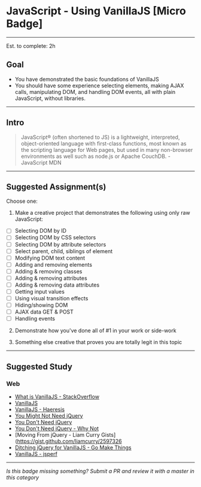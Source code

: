 # JavaScript - Using VanillaJS  [Micro Badge]

-----

Est. to complete: 2h

## Goal
- You have demonstrated the basic foundations of VanillaJS
- You should have some experience selecting elements, making AJAX calls, manipulating DOM, and handling DOM events, all with plain JavaScript, without libraries.


-----

## Intro

> JavaScript® (often shortened to JS) is a lightweight, interpreted, object-oriented language with first-class functions, most known as the scripting language for Web pages, but used in many non-browser environments as well such as node.js or Apache CouchDB. - JavaScript MDN


-----


## Suggested Assignment(s)

Choose one:

1) Make a creative project that demonstrates the following using only raw JavaScript:
- [ ] Selecting DOM by ID
- [ ] Selecting DOM by CSS selectors
- [ ] Selecting DOM by attribute selectors
- [ ] Select parent, child, siblings of element
- [ ] Modifying DOM text content
- [ ] Adding and removing elements
- [ ] Adding & removing classes
- [ ] Adding & removing attributes
- [ ] Adding & removing data attributes
- [ ] Getting input values
- [ ] Using visual transition effects
- [ ] Hiding/showing DOM
- [ ] AJAX data GET & POST
- [ ] Handling events

2) Demonstrate how you've done all of #1 in your work or side-work

3) Something else creative that proves you are totally legit in this topic


-----


## Suggested Study

### Web

- [What is VanillaJS - StackOverflow](http://stackoverflow.com/questions/20435653/what-is-vanillajs)
- [VanillaJS](http://vanilla-js.com/)
- [VanillaJS - Haeresis](https://github.com/Haeresis/vanilla-js)
- [You Might Not Need jQuery](http://youmightnotneedjquery.com/)
- [You Don't Need jQuery](http://ndugger.github.io/youdontneedjquery/)
- [You Don't Need jQuery - Why Not](http://blog.garstasio.com/you-dont-need-jquery/why-not/)
- [Moving From jQuery - Liam Curry Gists](https://gist.github.com/liamcurry/2597326
- [Ditching jQuery for VanillaJS - Go Make Things](http://gomakethings.com/ditching-jquery-for-vanilla-js/)
- [VanillaJS - jsperf](https://jsperf.com/vanillajs)


-----

  *Is this badge missing something? Submit a PR and review it with a master in this category*
